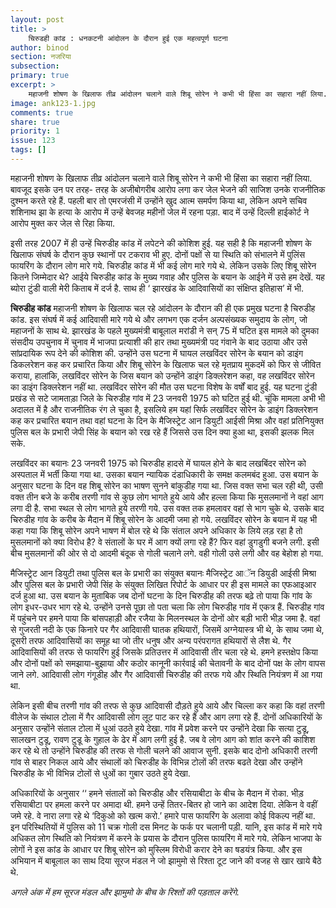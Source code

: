 ```yaml
---
layout: post
title: >
    चिरुडही कांड : धनकटनी आंदोलन के दौरान हुई एक महत्वपूर्ण घटना
author: binod
section: नजरिया
subsection:
primary: true
excerpt: >
    महाजनी शोषण के खिलाफ तीव्र आंदोलन चलाने वाले शिबू सोरेन ने कभी भी हिंसा का सहारा नहीं लिया. बावजूद इसके उन पर तरह- तरह के अजीबोगरीब आरोप लगा कर जेल भेजने की साजिश उनके राजनीतिक दुश्मन करते रहे हैं. पहली बार तो एमरजंसी में उन्होंने खुद आत्म समर्पण किया था, लेकिन अपने सचिव शशिनाथ झा के हत्या के आरोप में उन्हें बेवजह महीनों जेल में रहना पड़ा. बाद में उन्हें दिल्ली हाईकोर्ट ने आरोप मुक्त कर जेल से रिहा किया.
image: ank123-1.jpg
comments: true
share: true
priority: 1
issue: 123
tags: []
---
```

महाजनी शोषण के खिलाफ तीव्र आंदोलन चलाने वाले शिबू सोरेन ने कभी भी हिंसा का सहारा नहीं लिया. बावजूद इसके उन पर तरह- तरह के अजीबोगरीब आरोप लगा कर जेल भेजने की साजिश उनके राजनीतिक दुश्मन करते रहे हैं. पहली बार तो एमरजंसी में उन्होंने खुद आत्म समर्पण किया था, लेकिन अपने सचिव शशिनाथ झा के हत्या के आरोप में उन्हें बेवजह महीनों जेल में रहना पड़ा. बाद में उन्हें दिल्ली हाईकोर्ट ने आरोप मुक्त कर जेल से रिहा किया.

इसी तरह 2007 में ही उन्हें चिरुडीह कांड में लपेटने की कोशिश हुई. यह सही है कि महाजनी शोषण के खिलाफ संघर्ष के दौरान कुछ स्थानों पर टकराव भी हुए. दोनों पक्षों से या स्थिति को संभालने में पुलिंस फायरिंग के दौरान लोग मारे गये. चिरुडीह कांड में भी कई लोग मारे गये थे. लेकिन उसके लिए शिबू सोरेन कितने जिम्मेदार थे? आईये चिरुडीह कांड के मुख्य गवाह और पुलिस के बयान के आईने में उसे हम देखें. यह ब्योरा टुंडी वाली मेरी किताब में दर्ज है. साथ ही ‘ झारखंड के आदिवासियों का संक्षिप्त इतिहास’ में भी.

**चिरुडीह कांड**
महाजनी शोषण के खिलाफ चल रहे आंदोलन के दौरान की ही एक प्रमुख घटना है चिरुडीह कांड. इस संघर्ष में कई आदिवासी मारे गये थे और लगभग एक दर्जन अल्पसंख्यक समुदाय के लोग, जो महाजनों के साथ थे. झारखंड के पहले मुख्यमंत्री बाबूलाल मरांडी ने सन् 75 में घटित इस मामले को दुमका संसदीय उपचुनाव में चुनाव में भाजपा प्रत्याशी की हार तथा मुख्यमंत्री पद गंवाने के बाद उठाया और उसे सांप्रदायिक रूप देने की कोशिश की. उन्होंने उस घटना में घायल लखविंदर सोरेन के बयान को डाइंग डिकलरेशन कह कर प्रचारित किया और शिबू सोरेन के खिलाफ चल रहे मृतप्राय मुकदमें को फिर से जीवित कराया, हालांकि, लखविंदर सोरेन के जिस बयान को उन्होंने डाइंग डिक्लरेशन कहा, वह लखविंदर सोरेन का डाइंग डिक्लरेशन नहीं था. लखविंदर सोरेन की मौत उस घटना विशेष के वर्षों बाद हुई. यह घटना टुंडी प्रखंड से सटे जामताड़ा जिले के चिरुडीह गांव में 23 जनवरी 1975 को घटित हुई थी. चूंकि मामला अभी भी अदालत में है और राजनीतिक रंग ले चुका है, इसलिये हम यहां सिर्फ लखविंदर सोरेन के डाइंग डिक्लरेशन कह कर प्रचारित बयान तथा वहां घटना के दिन के मैजिस्ट्रेट आन डियुटी आईसी मिश्रा और वहां प्रतिनियुक्त पुलिस बल के प्रभारी जेपी सिंह के बयान को रख रहे हैं जिससे उस दिन क्या हुआ था, इसकी झलक मिल सके.

लखविंदर का बयानः 23 जनवरी 1975 को चिरुडीह हादसे में घायल होने के बाद लखबिंदर सोरेन को अस्पताल में भर्ती किया गया था. उसका बयान न्यायिक दंडाधिकारी के समक्ष कलमबंद हुआ. उस बयान के अनुसार घटना के दिन वह शिबू सोरेन का भाषण सुनने बांकुडीह गया था. जिस वक्त सभा चल रही थी, उसी वक्त तीन बजे के करीब तरणी गांव से कुछ लोग भागते हुये आये और हल्ला किया कि मुसलमानों ने वहां आग लगा दी है. सभा स्थल से लोग भागते हुये तरणी गये. उस वक्त तक हमलावर वहां से भाग चुके थे. उसके बाद चिरुडीह गांव के करीब के मैदान में शिबू सोरेन के आदमी जमा हो गये. लखविंदर सोरेन के बयान में यह भी कहा गया कि शिबू सोरेन अपने भाषण में बोल रहे थे कि संताल अपने अधिकार के लिये लड़ रहा है तो मुसलमानों को क्या विरोध है? वे संतालों के घर में आग क्यों लगा रहे हैं? फिर वहां डुगडुगी बजने लगी. इसी बीच मुसलमानों की ओर से दो आदमी बंदूक से गोली चलाने लगे. वही गोली उसे लगी और वह बेहोश हो गया.

मैजिस्ट्रेट आन डियुटी तथा पुलिस बल के प्रभारी का संयुक्त बयानः मैजिस्ट्रेट आॅन डियुडी आईसी मिश्रा और पुलिस बल के प्रभारी जेपी सिंह के संयुक्त लिखित रिपोर्ट के आधार पर ही इस मामले का एफआइआर दर्ज हुआ था. उस बयान के मुताबिक जब दोनों घटना के दिन चिरुडीह की तरफ बढ़े तो पाया कि गांव के लोग इधर-उधर भाग रहे थे. उन्होंने उनसे पूछा तो पता चला कि लोग चिरुडीह गांव में एकत्र हैं. चिरुडीह गांव में पहुंचने पर हमने पाया कि  बांसपहाड़ी और रजैया के मिलनस्थल के दोनों ओर बड़ी भारी भीड़ जमा है. वहां से गुजरती नदी के एक किनारे पर  गैर आदिवासी घातक हथियारों, जिसमें अग्नेयास्त्र भी थे, के साथ जमा थे, दूसरी तरफ आदिवासियों का समूह था जो तीर धनुष और अन्य परंपरागत हथियारों से लैश थे. गैर आदिवासियों की तरफ से फायरिंग हुई जिसके प्रतिउत्तर में  आदिवासी तीर चला रहे थे. हमने हस्तक्षेप किया और दोनों पक्षों को समझाया-बुझाया और कठोर कानूनी कार्रवाई की चेतावनी के बाद दोनों पक्ष के लोग वापस जाने लगे. आदिवासी लोग गंगूडीह और गैर आदिवासी चिरुडीह की तरफ गये और स्थिति नियंत्रण में आ गया था.

लेकिन इसी बीच तरणी गांव की तरफ से कुछ आदिवासी दौड़ते हुये आये और चिल्ला कर कहा कि वहां तरणी वीलेज के संथाल टोला में गैर आदिवासी लोग लूट पाट कर रहे हैं और आग लगा रहे हैं. दोनों अधिकारियों के अनुसार उन्होंने संताल टोला में धुआं उठते हुये देखा. गांव में प्रवेश करने पर उन्होंने देखा कि सत्या टुडू, सालखन टुडू, रावण टुडू के गुहाल के ढेर में आग लगी हुई है. जब वे लोग आग को शांत करने की काशिश कर रहे थे तो उन्होंने चिरुडीह की तरफ से गोली चलने की आवाज सुनी. इसके बाद दोनो अधिकारी तरणी गांव से बाहर निकल आये और संथालों को  चिरुडीह के विभिन्न टोलों की तरफ बढते देखा और उन्होंने चिरुडीह के भी विभिन्न टोलों से धुओं का गुबार उठते हुये देखा.

अधिकारियों के अनुसार ‘‘ हमने संतालों को चिरुडीह और रसियाबीटा के बीच के मैदान में रोका. भीड़ रसियाबीटा पर हमला करने पर अमादा थी. हमने उन्हें तितर-बितर हो जाने का आदेश दिया. लेकिन वे वहीं जमे रहे. वे नारा लगा रहे थे ‘दिकुओ को खत्म करो.’ हमारे पास फायरिंग के अलावा कोई विकल्प नहीं था. इन परिस्थितियों में पुलिस को 11 चक्र गोली दस मिनट के फर्क पर चलानी पड़ी.
यानि, इस कांड में मारे गये अधिकत लोग स्थिति को नियंत्रण में करने के प्रयास के दौरान पुलिस फायरिंग में मारे गये. लेकिन भाजपा के लोगों ने इस कांड के आधार पर शिबू सोरेन को मुस्लिम विरोधी करार देने का षडयंत्र किया. और इस अभियान में बाबूलाल का साथ दिया सूरज मंडल ने जो झामुमो से रिश्ता टूट जाने की वजह से खार खाये बैठे थे.

*अगले अंक में हम सूरज मंडल और झामुमो के बीच के रिश्तों की पड़ताल करेंगे.*
